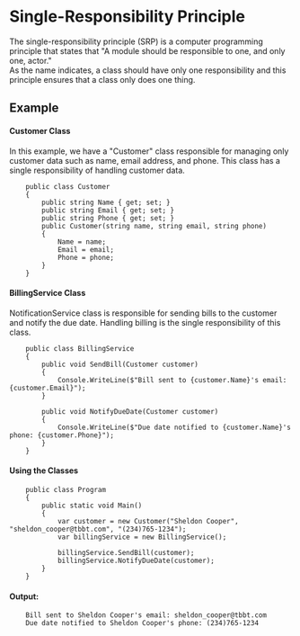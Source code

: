 # Single-Responsibility Principle
The single-responsibility principle (SRP) is a computer programming principle that states that "A module should be responsible to one, and only one, actor."<br/>
As the name indicates, a class should have only one responsibility and this principle ensures that a class only does one thing.

## Example
#### <b>Customer Class</b>
In this example, we have a "Customer" class responsible for managing only customer data such as name, email address, and phone. This class has a single responsibility of handling customer data.
```
	public class Customer
	{
		public string Name { get; set; }
    	public string Email { get; set; }	
		public string Phone { get; set; }	
		public Customer(string name, string email, string phone)
		{
			Name = name;
			Email = email;
			Phone = phone;
		}
	}
```

#### <b>BillingService Class</b>
NotificationService class is responsible for sending bills to the customer and notify the due date. Handling billing is the single responsibility of this class.
```
	public class BillingService
	{
		public void SendBill(Customer customer)
		{
			Console.WriteLine($"Bill sent to {customer.Name}'s email: {customer.Email}");
		}

		public void NotifyDueDate(Customer customer)
		{
			Console.WriteLine($"Due date notified to {customer.Name}'s phone: {customer.Phone}");
		}
	}
```

#### <b>Using the Classes</b>
```
	public class Program
	{
		public static void Main()
		{
			var customer = new Customer("Sheldon Cooper", "sheldon_cooper@tbbt.com", "(234)765-1234");
        	var billingService = new BillingService();
			
			billingService.SendBill(customer);
			billingService.NotifyDueDate(customer);
		}
	}
```

#### <b>Output:</b>
```
    Bill sent to Sheldon Cooper's email: sheldon_cooper@tbbt.com
    Due date notified to Sheldon Cooper's phone: (234)765-1234
```